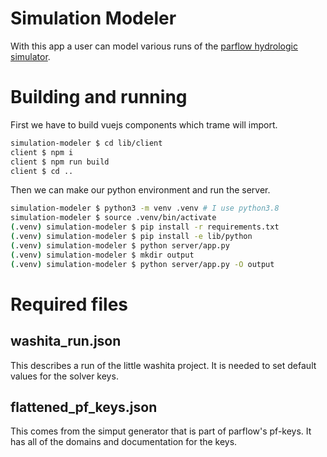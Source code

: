 # Simulation Modeler
With this app a user can model various runs of the [parflow hydrologic simulator](https://www.parflow.org/).

# Building and running
First we have to build vuejs components which trame will import.
```bash
simulation-modeler $ cd lib/client 
client $ npm i   
client $ npm run build
client $ cd ..
```

Then we can make our python environment and run the server.
```bash
simulation-modeler $ python3 -m venv .venv # I use python3.8
simulation-modeler $ source .venv/bin/activate
(.venv) simulation-modeler $ pip install -r requirements.txt 
(.venv) simulation-modeler $ pip install -e lib/python 
(.venv) simulation-modeler $ python server/app.py      
(.venv) simulation-modeler $ mkdir output
(.venv) simulation-modeler $ python server/app.py -O output 
```

# Required files
## washita_run.json
This describes a run of the little washita project. It is needed to set default values for the solver keys.

## flattened_pf_keys.json
This comes from the simput generator that is part of parflow's pf-keys. It has all of the domains and documentation for the keys.


